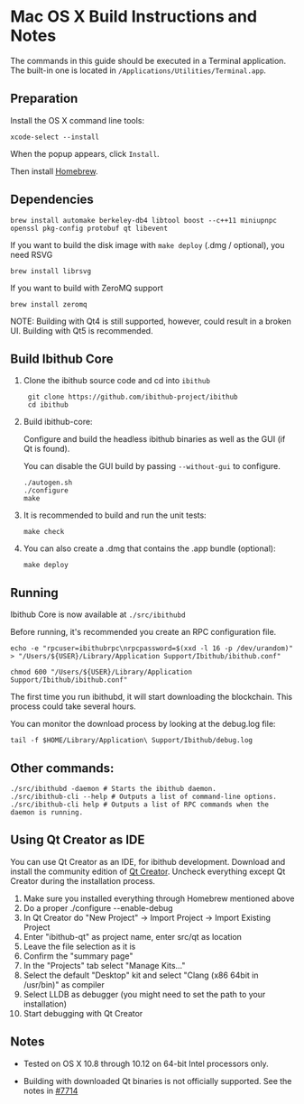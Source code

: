 Mac OS X Build Instructions and Notes
====================================
The commands in this guide should be executed in a Terminal application.
The built-in one is located in `/Applications/Utilities/Terminal.app`.

Preparation
-----------
Install the OS X command line tools:

`xcode-select --install`

When the popup appears, click `Install`.

Then install [Homebrew](https://brew.sh).

Dependencies
----------------------

    brew install automake berkeley-db4 libtool boost --c++11 miniupnpc openssl pkg-config protobuf qt libevent

If you want to build the disk image with `make deploy` (.dmg / optional), you need RSVG

    brew install librsvg

If you want to build with ZeroMQ support
    
    brew install zeromq

NOTE: Building with Qt4 is still supported, however, could result in a broken UI. Building with Qt5 is recommended.

Build Ibithub Core
------------------------

1. Clone the ibithub source code and cd into `ibithub`

        git clone https://github.com/ibithub-project/ibithub
        cd ibithub

2.  Build ibithub-core:

    Configure and build the headless ibithub binaries as well as the GUI (if Qt is found).

    You can disable the GUI build by passing `--without-gui` to configure.

        ./autogen.sh
        ./configure
        make

3.  It is recommended to build and run the unit tests:

        make check

4.  You can also create a .dmg that contains the .app bundle (optional):

        make deploy

Running
-------

Ibithub Core is now available at `./src/ibithubd`

Before running, it's recommended you create an RPC configuration file.

    echo -e "rpcuser=ibithubrpc\nrpcpassword=$(xxd -l 16 -p /dev/urandom)" > "/Users/${USER}/Library/Application Support/Ibithub/ibithub.conf"

    chmod 600 "/Users/${USER}/Library/Application Support/Ibithub/ibithub.conf"

The first time you run ibithubd, it will start downloading the blockchain. This process could take several hours.

You can monitor the download process by looking at the debug.log file:

    tail -f $HOME/Library/Application\ Support/Ibithub/debug.log

Other commands:
-------

    ./src/ibithubd -daemon # Starts the ibithub daemon.
    ./src/ibithub-cli --help # Outputs a list of command-line options.
    ./src/ibithub-cli help # Outputs a list of RPC commands when the daemon is running.

Using Qt Creator as IDE
------------------------
You can use Qt Creator as an IDE, for ibithub development.
Download and install the community edition of [Qt Creator](https://www.qt.io/download/).
Uncheck everything except Qt Creator during the installation process.

1. Make sure you installed everything through Homebrew mentioned above
2. Do a proper ./configure --enable-debug
3. In Qt Creator do "New Project" -> Import Project -> Import Existing Project
4. Enter "ibithub-qt" as project name, enter src/qt as location
5. Leave the file selection as it is
6. Confirm the "summary page"
7. In the "Projects" tab select "Manage Kits..."
8. Select the default "Desktop" kit and select "Clang (x86 64bit in /usr/bin)" as compiler
9. Select LLDB as debugger (you might need to set the path to your installation)
10. Start debugging with Qt Creator

Notes
-----

* Tested on OS X 10.8 through 10.12 on 64-bit Intel processors only.

* Building with downloaded Qt binaries is not officially supported. See the notes in [#7714](https://github.com/bitcoin/bitcoin/issues/7714)
